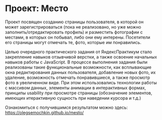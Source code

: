 # Проект: Место

  Проект посвящен созданию страницы пользователя, в которой он может зарегистрироваться
(пока не реализовано, но уже можно заполнить/отредактировать профиль) и разместить фотографии с местами, 
в которых он побывал, либо они ему интерены. Посетители его страницы могут отмечать те, фото, 
которые им понравились.

  Целью очередного практического задания от ЯндексПрактикум стало закрепление навыков
отзывчивой верстки, а также освоение начальных навыков работы с JavaScript.
  В процессе выполнения задания были реализованы такие функциональные возможности, как
всплывающие окна редактирования данных пользователя, добавление новых фото, их удаление,
возможность отмечать понравившиеся, а также просмотр фото в увеличенном виде.
  При этом использовались технологии работы с массивом данных, элементы анимации в интерактивных
формах, принципы usability при просмотре страницы (обозначение элементов, имеющих итерактивную 
сущность при наведении курсора и т.д.)





Ознакомиться с получившимся результатом можно здесь:  https://olegsemochkin.github.io/mesto/
